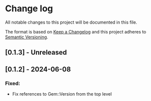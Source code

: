 # Change log

All notable changes to this project will be documented in this file.

The format is based on [Keep a Changelog](http://keepachangelog.com/)
and this project adheres to [Semantic Versioning](http://semver.org/).

## [0.1.3] - Unreleased

## [0.1.2] - 2024-06-08

### Fixed:

- Fix references to Gem::Version from the top level
